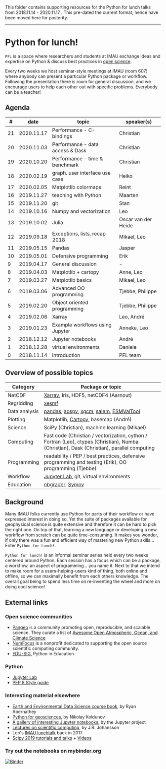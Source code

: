 This folder contains supporting resources for the Python for lunch talks from 2018.11.14 - 2020.11.17 . This pre-dated the current format, hence have been moved here for posterity.

---

# Python for lunch!

`PFL` is a space where researchers and students at IMAU exchange ideas and expertise on Python & discuss best practices in [open science](https://en.wikipedia.org/wiki/Open_science).

Every two weeks we host seminar-style meetings at IMAU (room 607) where anybody can present a particular Python package or workflow. Following the presentation there is room for general discussion, and we encourage users to help each other out with specific problems. Everybody can be a teacher!

## Agenda

| #   | date       | topic                            | speaker(s)          |
| --- | ---------- | -------------------------------- | ------------------- |
| 21  | 2020.11.17 | Performance - C-bindings         | Christian           |
| 20  | 2020.11.03 | Performance - data access & Dask | Christian           |
| 19  | 2020.10.20 | Performance - time & benchmark   | Christian           |
| 18  | 2020.02.19 | graph. user interface use case   | Heiko               |
| 17  | 2020.02.05 | Matplotlib colormaps             | Reint               |
| 16  | 2019.11.27 | teaching with Python             | Maarten             |
| 15  | 2019.11.20 | git                              | Stan                |
| 14  | 2019.10.16 | Numpy and vectorization          | Leo                 |
| 13  | 2019.10.02 | Julia                            | Oscar van der Heide |
| 12  | 2019.09.18 | Exceptions, lists, recap 2018    | Mikael, Leo         |
| 11  | 2019.05.15 | Pandas                           | Jasper              |
| 10  | 2019.05.01 | Defensive programming            | Erik                |
| 9   | 2019.04.17 | General discussion               | -                   |
| 8   | 2019.04.03 | Matplotlib + cartopy             | Anne, Leo           |
| 7   | 2019.03.27 | Matplotlib basics                | Mikael, Leo         |
| 6   | 2019.03.06 | Advanced OO programming          | Tjebbe, Philippe    |
| 5   | 2019.02.20 | Object oriented programming      | Tjebbe, Philippe    |
| 4   | 2019.02.06 | Xarray                           | Leo, André          |
| 3   | 2019.01.23 | Example workflows using Jupyter  | Anneke, Leo         |
| 2   | 2018.12.12 | Jupyter notebooks                | André               |
| 1   | 2018.12.28 | virtual environments             | Daniele             |
| 0   | 2018.11.14 | introduction                     | PFL team            |

## Overview of possible topics

| Category      | Package or topic                                                                                                                                                                                                                   |
| ------------- | ---------------------------------------------------------------------------------------------------------------------------------------------------------------------------------------------------------------------------------- |
| NetCDF        | [Xarray](http://xarray.pydata.org/), Iris, HDF5, netCDF4 (Aarnout)                                                                                                                                                                 |
| Regridding    | [xesmf](https://xesmf.readthedocs.io/en/latest/)                                                                                                                                                                                   |
| Data analysis | [pandas](http://pandas.pydata.org/), [aospy](https://aospy.readthedocs.io/en/stable/), [xgcm](https://xgcm.readthedocs.io/en/latest/), [salem](https://salem.readthedocs.io/en/stable/), [ESMValTool](https://www.esmvaltool.org/) |
| Plotting      | Matplotlib, [Cartopy](https://scitools.org.uk/cartopy/docs/latest/index.html), basemap (André)                                                                                                                                     |
| Science       | SciPy (Christian), machine learning (Mikael)                                                                                                                                                                                       |
| Computing     | Fast code (Christian / vectorization, cython / Fortran (Leo), ctypes (Christian), Numba (Christian), Dask (Christian), parallel computing                                                                                          |
| Programming   | readability / PEP / best practices, defensive programming and testing (Erik), OO programming (Tjebbe)                                                                                                                              |
| Workflow      | [Jupyter Lab](https://jupyterlab.readthedocs.io/en/stable/), git, virtual environments                                                                                                                                             |
| Education     | [nbgrader](https://nbgrader.readthedocs.io/en/stable/), [Sympy](https://www.sympy.org)                                                                                                                                             |

## Background

Many IMAU folks currently use Python for parts of their workflow or have expressed interest in doing so. Yet the suite of packages available for geophysical science is quite extensive and therefore it can be hard to pick the right one. On top of that, learning a new language or developing a new workflow from scratch can be quite time-consuming. It makes you wonder, if only there was a fun and efficient way of mastering new Python skills… Enter `Python for Lunch!`.

`Python for lunch!` is an informal seminar series held every two weeks centered around Python. Each session has a focus which can be a package, a workflow, an aspect of programming... you name it. Next to that we intend to make room for a users-helping-users kind of thing, both online and offline, so we can maximally benefit from each others knowledge. The overall goal being to spend less time on re-inventing the wheel and more on doing cool science!

## External links

### Open science communities

- [Pangeo](http://pangeo.io/) is a community promoting open, reproducible, and scalable science. They curate a list of [Awesome Open Atmospheric, Ocean, and Climate Science](https://github.com/pangeo-data/awesome-open-climate-science)
- [NumFocus](https://numfocus.org/) is a nonprofit dedicated to supporting the open source scientific computing community.
- [EDU-SIG](https://www.python.org/community/sigs/current/edu-sig/), Python in Education

### Python

- [Jupyter Lab](https://jupyterlab.readthedocs.io/en/stable/)
- [PEP 8 Style guide](https://pep8.org/)

### Interesting material elsewhere

- [Earth and Environmental Data Science course book](https://earth-env-data-science.github.io/intro), by Ryan Abernathey
- [Python for geosciences](https://github.com/koldunovn/python_for_geosciences), by Nikolay Koldunov
- [A gallery of interesting Jupyter notebooks](https://github.com/jupyter/jupyter/wiki/A-gallery-of-interesting-Jupyter-Notebooks), by the Jupyter project
- [Lectures on scientific computing](https://github.com/jrjohansson/scientific-python-lectures), by J.R. Johansson
- Leo's [IMAU lunchtalk](https://github.com/lvankampenhout/Lunchtalk-Python-2017) back in 2017
- [Scipy 2019 tutorials and talks](https://www.scipy2019.scipy.org/tutorial-participant-instructions) + [Videos](https://www.youtube.com/playlist?list=PLYx7XA2nY5GcDQblpQ_M1V3PQPoLWiDAC)

### Try out the notebooks on mybinder.org

[![Binder](https://mybinder.org/badge_logo.svg)](https://mybinder.org/v2/gh/UU-IMAU/Python-for-lunch-Notebooks/master?urlpath=lab)
